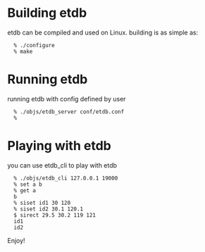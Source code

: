 Building etdb
============
etdb can be compiled and used on Linux. building is as simple as:
```building
  % ./configure
  % make
```
Running etdb
============
running etdb with config defined by user
```running
  % ./objs/etdb_server conf/etdb.conf
  % 
```
Playing with etdb
=============
you can use etdb_cli to play with etdb
```running
  % ./objs/etdb_cli 127.0.0.1 19000
  % set a b
  % get a
  b
  % siset id1 30 120
  % siset id2 30.1 120.1
  $ sirect 29.5 30.2 119 121
  id1
  id2
```
Enjoy!
  
